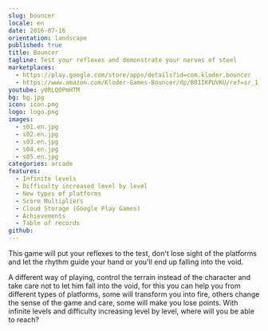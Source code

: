 ```yaml
---
slug: bouncer
locale: en
date: 2016-07-16
orientation: landscape
published: true
title: Bouncer
tagline: Test your reflexes and demonstrate your nerves of steel
marketplaces:
  - https://play.google.com/store/apps/details?id=com.kloder.bouncer
  - https://www.amazon.com/Kloder-Games-Bouncer/dp/B01IKPUVKU/ref=sr_1_2?s=mobile-apps&ie=UTF8&qid=1516499547&sr=1-2
youtube: y0RLQOPmHTM
bg: bg.jpg
icon: icon.png
logo: logo.png
images:
  - s01.en.jpg
  - s02.en.jpg
  - s03.en.jpg
  - s04.en.jpg
  - s05.en.jpg
categories: arcade
features:
  - Infinite levels
  - Difficulty increased level by level
  - New types of platforms
  - Score Multipliers
  - Cloud Storage (Google Play Games)
  - Achievements
  - Table of records
github:
---
```


This game will put your reflexes to the test, don't lose sight of the platforms
and let the rhythm guide your hand or you'll end up falling into the void.

A different way of playing, control the terrain instead of the character and
take care not to let him fall into the void, for this you can help you from
different types of platforms, some will transform you into fire, others change
the sense of the game and care, some will make you lose points. With infinite
levels and difficulty increasing level by level, where will you be able to
reach?

